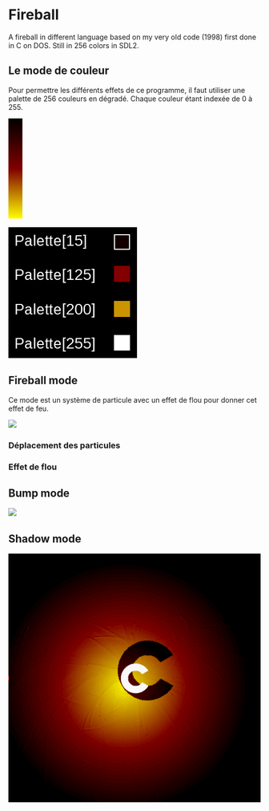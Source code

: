 # Fireball
A fireball in different language based on my very old code (1998) first done in C on DOS.
Still in 256 colors in SDL2.

## Le mode de couleur
Pour permettre les différents effets de ce programme, il faut utiliser une palette de 256 couleurs en dégradé. Chaque couleur étant indexée de 0 à 255.

![](ressources/palette.png)

![](ressources/paletteIndex.png)

## Fireball mode
Ce mode est un système de particule avec un effet de flou pour donner cet effet de feu.

![](ressources/fireballMode.gif)

### Déplacement des particules
### Effet de flou

## Bump mode
![](ressources/bumpMode.gif)

## Shadow mode
![](ressources/shadowMode.gif)


